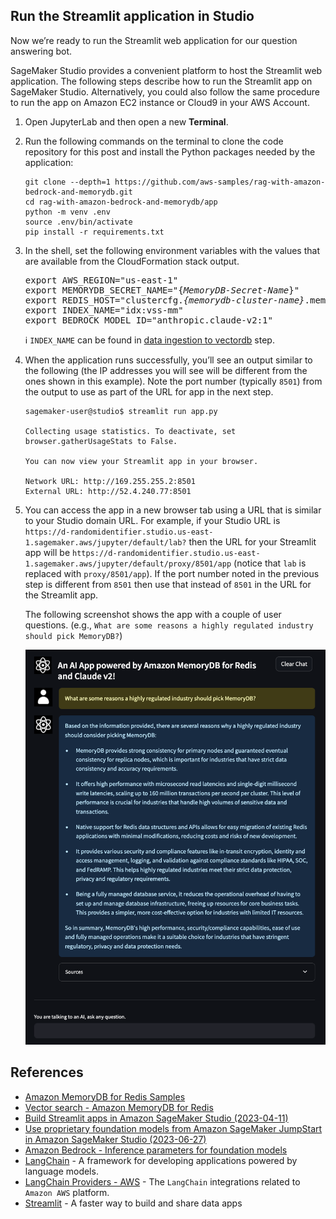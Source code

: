 ## Run the Streamlit application in Studio

Now we’re ready to run the Streamlit web application for our question answering bot.

SageMaker Studio provides a convenient platform to host the Streamlit web application. The following steps describe how to run the Streamlit app on SageMaker Studio. Alternatively, you could also follow the same procedure to run the app on Amazon EC2 instance or Cloud9 in your AWS Account.

1. Open JupyterLab and then open a new **Terminal**.
2. Run the following commands on the terminal to clone the code repository for this post and install the Python packages needed by the application:
   ```
   git clone --depth=1 https://github.com/aws-samples/rag-with-amazon-bedrock-and-memorydb.git
   cd rag-with-amazon-bedrock-and-memorydb/app
   python -m venv .env
   source .env/bin/activate
   pip install -r requirements.txt
   ```
3. In the shell, set the following environment variables with the values that are available from the CloudFormation stack output.
   <pre>
   export AWS_REGION="us-east-1"
   export MEMORYDB_SECRET_NAME="{<i>MemoryDB-Secret-Name</i>}"
   export REDIS_HOST="clustercfg.<i>{memorydb-cluster-name}</i>.memorydb.<i>{region}</i>.amazonaws.com"
   export INDEX_NAME="idx:vss-mm"
   export BEDROCK_MODEL_ID="anthropic.claude-v2:1"
   </pre>
   :information_source: `INDEX_NAME` can be found in [data ingestion to vectordb](../data_ingestion_to_vectordb/data_ingestion_to_memorydb.ipynb) step.
4. When the application runs successfully, you’ll see an output similar to the following (the IP addresses you will see will be different from the ones shown in this example). Note the port number (typically `8501`) from the output to use as part of the URL for app in the next step.
   ```
   sagemaker-user@studio$ streamlit run app.py

   Collecting usage statistics. To deactivate, set browser.gatherUsageStats to False.

   You can now view your Streamlit app in your browser.

   Network URL: http://169.255.255.2:8501
   External URL: http://52.4.240.77:8501
   ```
5. You can access the app in a new browser tab using a URL that is similar to your Studio domain URL. For example, if your Studio URL is `https://d-randomidentifier.studio.us-east-1.sagemaker.aws/jupyter/default/lab?` then the URL for your Streamlit app will be `https://d-randomidentifier.studio.us-east-1.sagemaker.aws/jupyter/default/proxy/8501/app` (notice that `lab` is replaced with `proxy/8501/app`). If the port number noted in the previous step is different from `8501` then use that instead of `8501` in the URL for the Streamlit app.

    The following screenshot shows the app with a couple of user questions. (e.g., `What are some reasons a highly regulated industry should pick MemoryDB?`)

    ![qa-with-llm-and-rag](./qa-with-llm-and-rag.png)

## References

  * [Amazon MemoryDB for Redis Samples](https://github.com/aws-samples/amazon-memorydb-for-redis-samples)
  * [Vector search - Amazon MemoryDB for Redis](https://docs.aws.amazon.com/memorydb/latest/devguide/vector-search.html)
  * [Build Streamlit apps in Amazon SageMaker Studio (2023-04-11)](https://aws.amazon.com/blogs/machine-learning/build-streamlit-apps-in-amazon-sagemaker-studio/)
  * [Use proprietary foundation models from Amazon SageMaker JumpStart in Amazon SageMaker Studio (2023-06-27)](https://aws.amazon.com/blogs/machine-learning/use-proprietary-foundation-models-from-amazon-sagemaker-jumpstart-in-amazon-sagemaker-studio/)
  * [Amazon Bedrock - Inference parameters for foundation models](https://docs.aws.amazon.com/bedrock/latest/userguide/model-parameters.html)
  * [LangChain](https://python.langchain.com/docs/get_started/introduction.html) - A framework for developing applications powered by language models.
  * [LangChain Providers - AWS](https://python.langchain.com/docs/integrations/platforms/aws/) - The `LangChain` integrations related to `Amazon AWS` platform.
  * [Streamlit](https://streamlit.io/) - A faster way to build and share data apps
